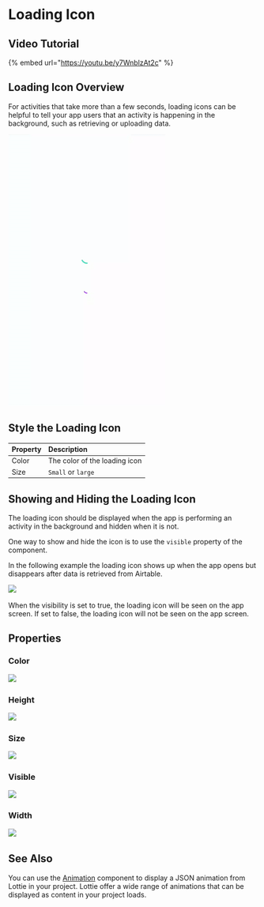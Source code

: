 # Loading Icon

## Video Tutorial

{% embed url="https://youtu.be/y7WnblzAt2c" %}

## Loading Icon Overview

For activities that take more than a few seconds, loading icons can be helpful to tell your app users that an activity is happening in the background, such as retrieving or uploading data.

![The large loading icon is on the top; the small is on the bottom on a Pixel 3](.gitbook/assets/ezgif.com-crop.gif)

## Style the Loading Icon 

| Property | Description |
| :--- | :--- |
| Color | The color of the loading icon |
| Size | `Small` or `large` |

## Showing and Hiding the Loading Icon

The loading icon should be displayed when the app is performing an activity in the background and hidden when it is not. 

One way to show and hide the icon is to use the `visible` property of the component.

In the following example the loading icon shows up when the app opens but disappears after data is retrieved from Airtable.

![](.gitbook/assets/li_legacy.png)

When the visibility is set to true, the loading icon will be seen on the app screen. If set to false, the loading icon will not be seen on the app screen.

## Properties

### Color 

![](.gitbook/assets/color%20%282%29.png)

### Height 

![](.gitbook/assets/height%20%286%29.png)

### Size 

![](.gitbook/assets/size%20%281%29.png)

### Visible 

![](.gitbook/assets/visible%20%288%29.png)

### Width

![](.gitbook/assets/width%20%288%29.png)

## See Also

You can use the [Animation](lottie.md) component to display a JSON animation from Lottie in your project. Lottie offer a wide range of animations that can be displayed as content in your project loads.

